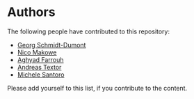 # Authors

The following people have contributed to this repository:

* [Georg Schmidt-Dumont](georg.schmidt-dumont@de.bosch.com)
* [Nico Makowe](mailto:nico.makowe@de.bosch.com)
* [Aghyad Farrouh](mailto:external.aghyad.farrouh@bosch.com)
* [Andreas Textor](mailto:andreas.textor@de.bosch.com)
* [Michele Santoro](mailto:michele.santoro@de.bosch.com)

Please add yourself to this list, if you contribute to the content.
